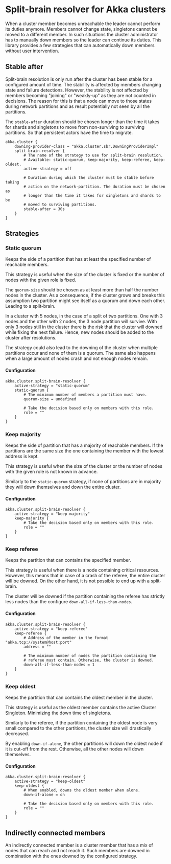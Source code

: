 # Split-brain resolver for Akka clusters

When a cluster member becomes unreachable the leader cannot perform its 
duties anymore. Members cannot change state, singletons cannot be moved
to a different member. In such situations the cluster administrator has
to manually down members so the leader can continue its duties. This 
library provides a few strategies that can automatically down members 
without user intervention.

## Stable after
Split-brain resolution is only run after the cluster has been stable for 
a configured amount of time. The stability is affected by members changing
state and failure detections. However, the stability is not affected by
members becoming "joining" or "weakly-up" as they are not counted in decisions.
The reason for this is that a node can move to those states during network 
partitions and as result potentially not seen by all the partitions.

The `stable-after` duration should be chosen longer than the time it takes
for shards and singletons to move from non-surviving to surviving partitions.
So that persistent actors have the time to migrate.

```hocon
akka.cluster {
    downing-provider-class = "akka.cluster.sbr.DowningProviderImpl"
    split-brain-resolver {
        # The name of the strategy to use for split-brain resolution.
        # Available: static-quorum, keep-majority, keep-referee, keep-oldest.
        active-strategy = off
     
        # Duration during which the cluster must be stable before taking
        # action on the network-partition. The duration must be chosen as
        # longer than the time it takes for singletons and shards to be 
        # moved to surviving partitions.
        stable-after = 30s
    }
}
```

## Strategies


### Static quorum
Keeps the side of a partition that has at least the specified number of reachable members.

This strategy is useful when the size of the cluster is fixed or the number of nodes
with the given role is fixed. 

The `quorum-size` should be chosen as at least more than half the number nodes in
the cluster. As a consequence, if the cluster grows and breaks this assumption two
partition might see itself as a quorum and down each other. Leading to a split-brain.

In a cluster with 5 nodes, in the case of a split of two partitions. One with 3 nodes
and the other with 2 nodes, the 3 node partition will survive. With only 3 nodes still
in the cluster there is the risk that the cluster will downed while fixing the next failure.
Hence, new nodes should be added to the cluster after resolutions.

The strategy could also lead to the downing of the cluster when multiple partitions occur
and none of them is a quorum. The same also happens when a large amount of nodes crash
and not enough nodes remain.

#### Configuration
```hocon
akka.cluster.split-brain-resolver {
    active-strategy = "static-quorum"
    static-quorum {
        # The minimum number of members a partition must have.
        quorum-size = undefined
        
        # Take the decision based only on members with this role.
        role = ""
    }
}
```

### Keep majority
Keeps the side of partition that has a majority of reachable members. 
If the partitions are the same size the one containing the member with the
lowest address is kept.

This strategy is useful when the size of the cluster or the number of nodes with 
the given role is not known in advance.

Similarly to the `static-quorum` strategy, if none of partitions are in majority
they will down themselves and down the entire cluster.

#### Configuration
```hocon
akka.cluster.split-brain-resolver {
    active-strategy = "keep-majority"
    keep-majority {
        # Take the decision based only on members with this role.
        role = ""
    }
}
```

### Keep referee
Keeps the partition that can contains the specified member.

This strategy is useful when there is a node containing critical resources.
However, this means that in case of a crash of the referee, the entire cluster
will be downed. On the other hand, it is not possible to end up with a split-brain.

The cluster will be downed if the partition containing the referee has 
strictly less nodes than the configure `down-all-if-less-than-nodes`.

#### Configuration
```hocon
akka.cluster.split-brain-resolver {
    active-strategy = "keep-referee"
    keep-referee {
        # Address of the member in the format "akka.tcp://system@host:port"
        address = ""
        
        # The minimum number of nodes the partition containing the 
        # referee must contain. Otherwise, the cluster is downed.
        down-all-if-less-than-nodes = 1
    }
}
```

### Keep oldest
Keeps the partition that can contains the oldest member in the cluster.

This strategy is useful as the oldest member contains the active Cluster Singleton. 
Minimizing the down time of singletons.

Similarly to the referee, if the partition containing the oldest node is very
small compared to the other partitions, the cluster size will drastically 
decreased.

By enabling `down-if-alone`, the other partitions will down the oldest node if
it is cut-off from the rest. Otherwise, all the other nodes will down themselves.

#### Configuration

```hocon
akka.cluster.split-brain-resolver {
    active-strategy = "keep-oldest"
    keep-oldest {
        # When enabled, downs the oldest member when alone.
        down-if-alone = on
        
        # Take the decision based only on members with this role.
        role = ""
    }
}
```

## Indirectly connected members
An indirectly connected member is a cluster member that has a mix of nodes
that can reach and not reach it. Such members are downed in combination 
with the ones downed by the configured strategy.